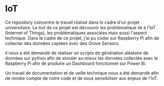 # IoT
Ce repository concentre le travail réalisé dans le cadre d'un projet universitaire. Le but de ce projet est découvrir les problématique lié à l'IoT (Internet of Things), les problématiques associées mais aussi l'aspect technique.
Dans le cadre de ce projet, j'ai pu coder sur Raspberry Pi afin de collecter des données captées avec des Grove Sensors.

Il nous a été demandé de réaliser un scripts de génération aléatoire de données sur python afin de simuler au mieux les données collectée avec le Raspberry Pi afin de produire un Dashboard fonctionnel sur Power Bi.

Un travail de documentation et de veille technique nous a été demandé afin de rendre compte de notre code et de nous sensibiliser aux enjeux de l'IoT.